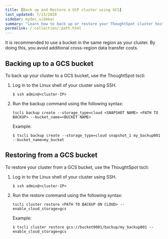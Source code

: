 ```yaml
---
title: [Back up and Restore a GCP cluster using GCS]
last_updated: 7/13/2020
sidebar: mydoc_sidebar
summary: "Learn how to back up or restore your ThoughtSpot cluster hosted in GCP using a GCS bucket."
permalink: /:collection/:path.html
---
```

It is recommended to use a bucket in the same region as your cluster. By doing this, you avoid additional cross-region data transfer costs.

## Backing up to a GCS bucket

To back up your cluster to a GCS bucket, use the ThoughtSpot tscli:

1. Log in to the Linux shell of your cluster using SSH.
    ```
    $ ssh admin@<cluster-IP>
    ```
2. Run the backup command using the following syntax:  

    `tscli backup create --storage_type=cloud <SNAPSHOT NAME> <PATH TO BACKUP> --bucket_name=<BUCKET NAME>`

    Example:
    ```
    $ tscli backup create --storage_type=cloud snapshot_1 my_backup001 --bucket_name=my_bucket
    ```

## Restoring from a GCS bucket

To restore your cluster from a GCS bucket, use the ThoughtSpot tscli:

1. Log in to the Linux shell of your cluster using SSH.
    ```
    $ ssh admin@<cluster-IP>
    ```
2. Run the restore command using the following syntax:  

    `tscli cluster restore <PATH TO BACKUP ON CLOUD> --enable_cloud_storage=gcs`

    Example:
    ```
    $ tscli cluster restore gcs://bucket0001/backup/my_backup001 --enable_cloud_storage=gcs
    ```
